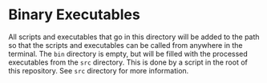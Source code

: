 # Binary Executables

All scripts and executables that go in this directory will be added to the path so that the scripts and executables can be called from anywhere in the terminal. The `bin` directory is empty, but will be filled with the processed executables from the `src` directory. This is done by a script in the root of this repository. See `src` directory for more information.
